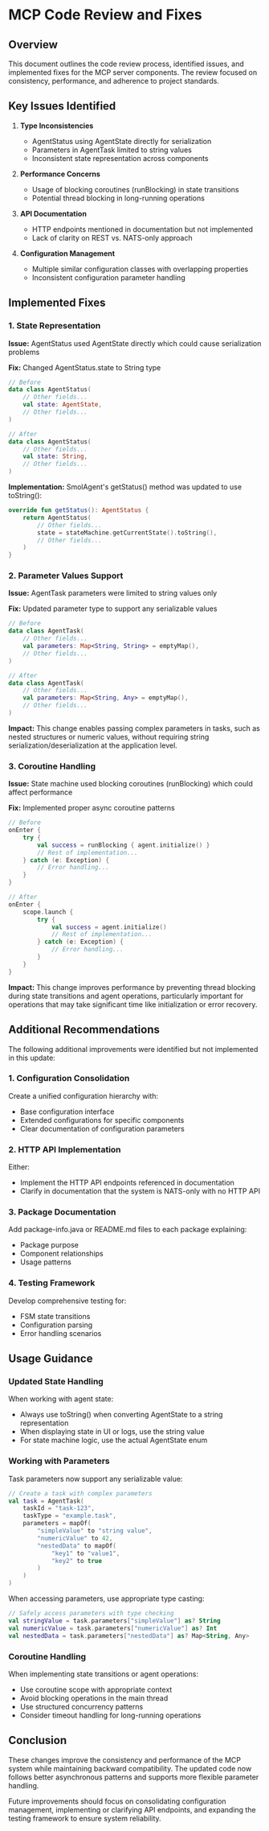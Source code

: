 # MCP Code Review and Fixes

## Overview

This document outlines the code review process, identified issues, and implemented fixes for the MCP server components. The review focused on consistency, performance, and adherence to project standards.

## Key Issues Identified

1. **Type Inconsistencies**
   - AgentStatus using AgentState directly for serialization
   - Parameters in AgentTask limited to string values
   - Inconsistent state representation across components

2. **Performance Concerns**
   - Usage of blocking coroutines (runBlocking) in state transitions
   - Potential thread blocking in long-running operations

3. **API Documentation**
   - HTTP endpoints mentioned in documentation but not implemented
   - Lack of clarity on REST vs. NATS-only approach

4. **Configuration Management**
   - Multiple similar configuration classes with overlapping properties
   - Inconsistent configuration parameter handling

## Implemented Fixes

### 1. State Representation

**Issue:** AgentStatus used AgentState directly which could cause serialization problems

**Fix:** Changed AgentStatus.state to String type
```kotlin
// Before
data class AgentStatus(
    // Other fields...
    val state: AgentState,
    // Other fields...
)

// After
data class AgentStatus(
    // Other fields...
    val state: String,
    // Other fields...
)
```

**Implementation:** SmolAgent's getStatus() method was updated to use toString():
```kotlin
override fun getStatus(): AgentStatus {
    return AgentStatus(
        // Other fields...
        state = stateMachine.getCurrentState().toString(),
        // Other fields...
    )
}
```

### 2. Parameter Values Support

**Issue:** AgentTask parameters were limited to string values only

**Fix:** Updated parameter type to support any serializable values
```kotlin
// Before
data class AgentTask(
    // Other fields...
    val parameters: Map<String, String> = emptyMap(),
    // Other fields...
)

// After
data class AgentTask(
    // Other fields...
    val parameters: Map<String, Any> = emptyMap(),
    // Other fields...
)
```

**Impact:** This change enables passing complex parameters in tasks, such as nested structures or numeric values, without requiring string serialization/deserialization at the application level.

### 3. Coroutine Handling

**Issue:** State machine used blocking coroutines (runBlocking) which could affect performance

**Fix:** Implemented proper async coroutine patterns
```kotlin
// Before
onEnter {
    try {
        val success = runBlocking { agent.initialize() }
        // Rest of implementation...
    } catch (e: Exception) {
        // Error handling...
    }
}

// After
onEnter {
    scope.launch {
        try {
            val success = agent.initialize()
            // Rest of implementation...
        } catch (e: Exception) {
            // Error handling...
        }
    }
}
```

**Impact:** This change improves performance by preventing thread blocking during state transitions and agent operations, particularly important for operations that may take significant time like initialization or error recovery.

## Additional Recommendations

The following additional improvements were identified but not implemented in this update:

### 1. Configuration Consolidation

Create a unified configuration hierarchy with:
- Base configuration interface
- Extended configurations for specific components
- Clear documentation of configuration parameters

### 2. HTTP API Implementation

Either:
- Implement the HTTP API endpoints referenced in documentation
- Clarify in documentation that the system is NATS-only with no HTTP API

### 3. Package Documentation

Add package-info.java or README.md files to each package explaining:
- Package purpose
- Component relationships
- Usage patterns

### 4. Testing Framework

Develop comprehensive testing for:
- FSM state transitions
- Configuration parsing
- Error handling scenarios

## Usage Guidance

### Updated State Handling

When working with agent state:
- Always use toString() when converting AgentState to a string representation
- When displaying state in UI or logs, use the string value
- For state machine logic, use the actual AgentState enum

### Working with Parameters

Task parameters now support any serializable value:
```kotlin
// Create a task with complex parameters
val task = AgentTask(
    taskId = "task-123",
    taskType = "example.task",
    parameters = mapOf(
        "simpleValue" to "string value",
        "numericValue" to 42,
        "nestedData" to mapOf(
            "key1" to "value1",
            "key2" to true
        )
    )
)
```

When accessing parameters, use appropriate type casting:
```kotlin
// Safely access parameters with type checking
val stringValue = task.parameters["simpleValue"] as? String
val numericValue = task.parameters["numericValue"] as? Int
val nestedData = task.parameters["nestedData"] as? Map<String, Any>
```

### Coroutine Handling

When implementing state transitions or agent operations:
- Use coroutine scope with appropriate context
- Avoid blocking operations in the main thread
- Use structured concurrency patterns
- Consider timeout handling for long-running operations

## Conclusion

These changes improve the consistency and performance of the MCP system while maintaining backward compatibility. The updated code now follows better asynchronous patterns and supports more flexible parameter handling.

Future improvements should focus on consolidating configuration management, implementing or clarifying API endpoints, and expanding the testing framework to ensure system reliability.